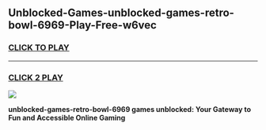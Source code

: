 
## Unblocked-Games-unblocked-games-retro-bowl-6969-Play-Free-w6vec
<h3>
<a href="https://premium76.site?title=unblocked-games-retro-bowl-6969&ref=10A">CLICK TO PLAY</a></h3>
<hr>

<h3>
<a href="https://premium76.site?title=unblocked-games-retro-bowl-6969&ref=10A">CLICK 2 PLAY</a>
  
</h3>

<a href="https://premium76.site?title=unblocked-games-retro-bowl-6969&ref=10A"><img src="https://clearcache.store/games.png"></a>


**unblocked-games-retro-bowl-6969 games unblocked: Your Gateway to Fun and Accessible Online Gaming**
